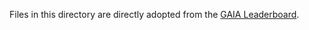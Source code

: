 Files in this directory are directly adopted from the [GAIA Leaderboard](https://huggingface.co/spaces/gaia-benchmark/leaderboard/tree/main).
